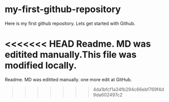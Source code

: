 # my-first-github-repository
Here is my first github repository. Lets get started with Github.

<<<<<<< HEAD
Readme. MD was editited manually.This file was modified locally.
=======
Readme. MD was editited manually. one more edit at GitHub.
>>>>>>> 4da1bfcf1a34fb294c66ebf769f4d9da602497c2
